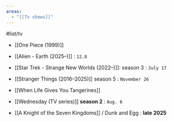 ```yaml
---
areas:
  - "[[Tv shows]]"
---
```

#list/tv

- [[One Piece (1999)]]
- [[Alien - Earth (2025–)]] : `12.8`
- [[Star Trek - Strange New Worlds (2022–)]]: season 3 : `July 17`
- [[Stranger Things (2016–2025)]]  season 5 : `November 26`
- [[When Life Gives You Tangerines]]
- [[Wednesday (TV series)]] **season 2** :  `Aug. 6`

- [[A Knight of the Seven Kingdoms]] / Dunk and Egg : **late 2025**
